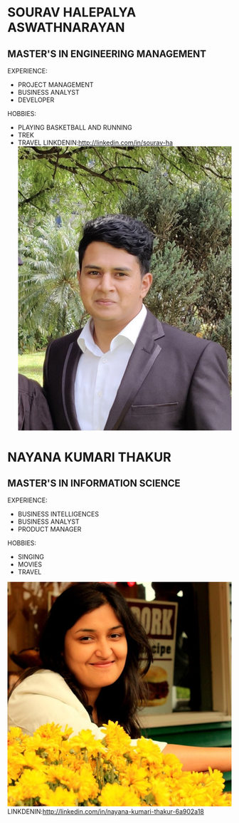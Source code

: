 # SOURAV HALEPALYA ASWATHNARAYAN
## MASTER'S IN ENGINEERING MANAGEMENT
EXPERIENCE:
* PROJECT MANAGEMENT 
* BUSINESS ANALYST
* DEVELOPER

HOBBIES:
* PLAYING BASKETBALL AND RUNNING
* TREK
* TRAVEL
LINKDENIN:http://linkedin.com/in/sourav-ha
![SOURAV](../images/sourav.jpg)


 # NAYANA KUMARI THAKUR
## MASTER'S IN INFORMATION SCIENCE
EXPERIENCE:
* BUSINESS INTELLIGENCES
* BUSINESS ANALYST
* PRODUCT MANAGER

HOBBIES:
* SINGING
* MOVIES
* TRAVEL

 ![NAYANA](../images/nayana.jpg)
 LINKDENIN:http://linkedin.com/in/nayana-kumari-thakur-6a902a18